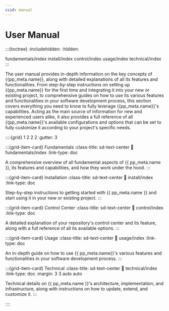 ```yaml
---
ccid: manual
---
```


# User Manual

:::{toctree}
:includehidden:
:hidden:

fundamentals/index
install/index
control/index
usage/index
technical/index
:::


The user manual provides in-depth information on the key concepts of {{pp_meta.name}},
along with detailed explanations of all its features and functionalities.
From step-by-step instructions on setting up {{pp_meta.name}} for the first time
and integrating it into your new or existing project,
to comprehensive guides on how to use its various features and functionalities
in your software development process,
this section covers everything you need to know
to fully leverage {{pp_meta.name}}'s capabilities.
Acting as the main source of information for new and experienced users alike,
it also provides a full reference of all {{pp_meta.name}}'s available configurations
and options that can be set to fully customize it according to your project's specific needs.

::::{grid} 1 2 2 2
:gutter: 3

:::{grid-item-card} Fundamentals
:class-title: sd-text-center
:link: fundamentals/index
:link-type: doc

A comprehensive overview of all fundamental aspects of {{ pp_meta.name }},
its features and capabilities, and how they work under the hood.
:::

:::{grid-item-card} Installation
:class-title: sd-text-center
:link: install/index
:link-type: doc

Step-by-step instructions to getting started with {{ pp_meta.name }}
and start using it in your new or existing project.
:::

:::{grid-item-card} Control Center
:class-title: sd-text-center
:link: control/index
:link-type: doc

A detailed explanation of your repository's control center and its feature,
along with a full reference of all its available options.
:::

:::{grid-item-card} Usage
:class-title: sd-text-center
:link: usage/index
:link-type: doc

An in-depth guide on how to use {{ pp_meta.name}}'s various features and functionalities
in your software development process.
:::

:::{grid-item-card} Technical
:class-title: sd-text-center
:link: technical/index
:link-type: doc
:margin: 3 3 auto auto

Technical details on {{ pp_meta.name }}'s architecture, implementation, and infrastructure,
along with instructions on how to update, extend, and customize it.
:::

::::
